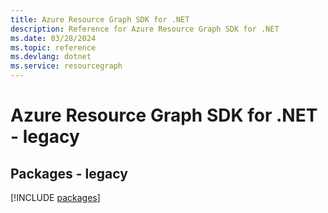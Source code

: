 ```yaml
---
title: Azure Resource Graph SDK for .NET
description: Reference for Azure Resource Graph SDK for .NET
ms.date: 03/28/2024
ms.topic: reference
ms.devlang: dotnet
ms.service: resourcegraph
---
```

# Azure Resource Graph SDK for .NET - legacy
## Packages - legacy
[!INCLUDE [packages](resource-graph-index.md)]
